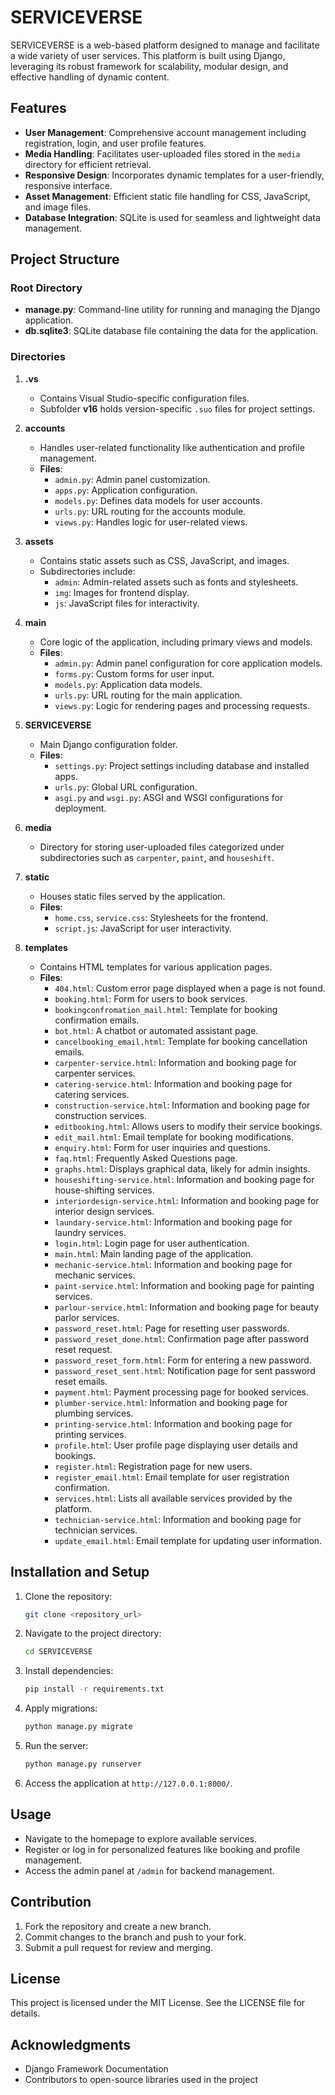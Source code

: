 # SERVICEVERSE

SERVICEVERSE is a web-based platform designed to manage and facilitate a wide variety of user services. This platform is built using Django, leveraging its robust framework for scalability, modular design, and effective handling of dynamic content.

## Features

- **User Management**: Comprehensive account management including registration, login, and user profile features.
- **Media Handling**: Facilitates user-uploaded files stored in the `media` directory for efficient retrieval.
- **Responsive Design**: Incorporates dynamic templates for a user-friendly, responsive interface.
- **Asset Management**: Efficient static file handling for CSS, JavaScript, and image files.
- **Database Integration**: SQLite is used for seamless and lightweight data management.

## Project Structure

### Root Directory
- **manage.py**: Command-line utility for running and managing the Django application.
- **db.sqlite3**: SQLite database file containing the data for the application.

### Directories

1. **.vs**
   - Contains Visual Studio-specific configuration files.
   - Subfolder **v16** holds version-specific `.suo` files for project settings.

2. **accounts**
   - Handles user-related functionality like authentication and profile management.
   - **Files**:
     - `admin.py`: Admin panel customization.
     - `apps.py`: Application configuration.
     - `models.py`: Defines data models for user accounts.
     - `urls.py`: URL routing for the accounts module.
     - `views.py`: Handles logic for user-related views.

3. **assets**
   - Contains static assets such as CSS, JavaScript, and images.
   - Subdirectories include:
     - `admin`: Admin-related assets such as fonts and stylesheets.
     - `img`: Images for frontend display.
     - `js`: JavaScript files for interactivity.

4. **main**
   - Core logic of the application, including primary views and models.
   - **Files**:
     - `admin.py`: Admin panel configuration for core application models.
     - `forms.py`: Custom forms for user input.
     - `models.py`: Application data models.
     - `urls.py`: URL routing for the main application.
     - `views.py`: Logic for rendering pages and processing requests.

5. **SERVICEVERSE**
   - Main Django configuration folder.
   - **Files**:
     - `settings.py`: Project settings including database and installed apps.
     - `urls.py`: Global URL configuration.
     - `asgi.py` and `wsgi.py`: ASGI and WSGI configurations for deployment.

6. **media**
   - Directory for storing user-uploaded files categorized under subdirectories such as `carpenter`, `paint`, and `houseshift`.

7. **static**
   - Houses static files served by the application.
   - **Files**:
     - `home.css`, `service.css`: Stylesheets for the frontend.
     - `script.js`: JavaScript for user interactivity.

8. **templates**
   - Contains HTML templates for various application pages.
   - **Files**:
     - `404.html`: Custom error page displayed when a page is not found.
     - `booking.html`: Form for users to book services.
     - `bookingconfromation_mail.html`: Template for booking confirmation emails.
     - `bot.html`: A chatbot or automated assistant page.
     - `cancelbooking_email.html`: Template for booking cancellation emails.
     - `carpenter-service.html`: Information and booking page for carpenter services.
     - `catering-service.html`: Information and booking page for catering services.
     - `construction-service.html`: Information and booking page for construction services.
     - `editbooking.html`: Allows users to modify their service bookings.
     - `edit_mail.html`: Email template for booking modifications.
     - `enquiry.html`: Form for user inquiries and questions.
     - `faq.html`: Frequently Asked Questions page.
     - `graphs.html`: Displays graphical data, likely for admin insights.
     - `houseshifting-service.html`: Information and booking page for house-shifting services.
     - `interiordesign-service.html`: Information and booking page for interior design services.
     - `laundary-service.html`: Information and booking page for laundry services.
     - `login.html`: Login page for user authentication.
     - `main.html`: Main landing page of the application.
     - `mechanic-service.html`: Information and booking page for mechanic services.
     - `paint-service.html`: Information and booking page for painting services.
     - `parlour-service.html`: Information and booking page for beauty parlor services.
     - `password_reset.html`: Page for resetting user passwords.
     - `password_reset_done.html`: Confirmation page after password reset request.
     - `password_reset_form.html`: Form for entering a new password.
     - `password_reset_sent.html`: Notification page for sent password reset emails.
     - `payment.html`: Payment processing page for booked services.
     - `plumber-service.html`: Information and booking page for plumbing services.
     - `printing-service.html`: Information and booking page for printing services.
     - `profile.html`: User profile page displaying user details and bookings.
     - `register.html`: Registration page for new users.
     - `register_email.html`: Email template for user registration confirmation.
     - `services.html`: Lists all available services provided by the platform.
     - `technician-service.html`: Information and booking page for technician services.
     - `update_email.html`: Email template for updating user information.

## Installation and Setup

1. Clone the repository:
   ```bash
   git clone <repository_url>
   ```

2. Navigate to the project directory:
   ```bash
   cd SERVICEVERSE
   ```

3. Install dependencies:
   ```bash
   pip install -r requirements.txt
   ```

4. Apply migrations:
   ```bash
   python manage.py migrate
   ```

5. Run the server:
   ```bash
   python manage.py runserver
   ```

6. Access the application at `http://127.0.0.1:8000/`.

## Usage

- Navigate to the homepage to explore available services.
- Register or log in for personalized features like booking and profile management.
- Access the admin panel at `/admin` for backend management.

## Contribution

1. Fork the repository and create a new branch.
2. Commit changes to the branch and push to your fork.
3. Submit a pull request for review and merging.

## License

This project is licensed under the MIT License. See the LICENSE file for details.

## Acknowledgments

- Django Framework Documentation
- Contributors to open-source libraries used in the project


